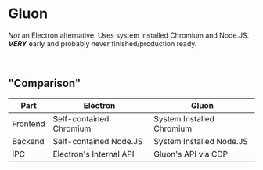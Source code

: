 # Gluon
*Not* an Electron alternative. Uses system installed Chromium and Node.JS. ***VERY*** early and probably never finished/production ready.

<br>

## "Comparison"
| Part | Electron | Gluon |
| ----- | -------- | ----- |
| Frontend | Self-contained Chromium | System Installed Chromium |
| Backend | Self-contained Node.JS | System Installed Node.JS |
| IPC | Electron's Internal API | Gluon's API via CDP |